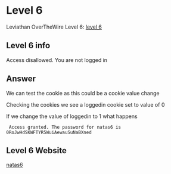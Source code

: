 # Level 6

Leviathan OverTheWire Level 6: [level 6](https://overthewire.org/wargames/natas/)

## Level 6 info
Access disallowed. You are not logged in

## Answer
We can test the cookie as this could be a cookie value change

Checking the cookies we see a loggedin cookie set to value of 0

If we change the value of loggedin to 1 what happens

```
 Access granted. The password for natas6 is 0RoJwHdSKWFTYR5WuiAewauSuNaBXned
 ```

## Level 6 Website
[natas6](http://natas6.natas.labs.overthewire.org)